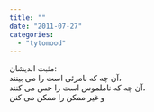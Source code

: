 ```yaml
---
title: ""
date: "2011-07-27"
categories: 
  - "tytomood"
---
```


مثبت اندیشان:  
آن چه که نامرئی است را می بینند،  
آن چه که ناملموس است را حس می کنند،  
و غیر ممکن را ممکن می کنن
